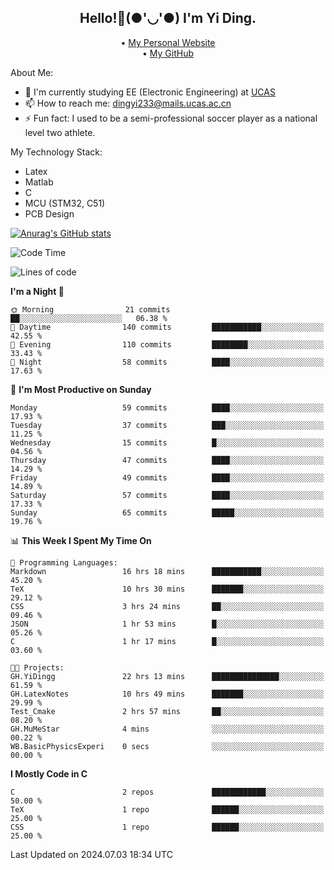 <h2 style="text-align:center;"> Hello!👋(●'◡'●) I'm Yi Ding.</h2>
<div style="text-align:center;">
  • <a href="https://yidingg.github.io/YiDingg">My Personal Website</a><br>
  • <a href="https://github.com/YiDingg">My GitHub</a>
</div>

About Me:
- 🔭 I'm currently studying EE (Electronic Engineering) at [UCAS](https://www.ucas.ac.cn/)
- 📫 How to reach me: dingyi233@mails.ucas.ac.cn
- ⚡ Fun fact: I used to be a semi-professional soccer player as a national level two athlete.

My Technology Stack:
- Latex
- Matlab
- C
- MCU (STM32, C51)
- PCB Design

[![Anurag's GitHub stats](https://github-readme-stats.vercel.app/api?username=YiDingg)](https://github.com/anuraghazra/github-readme-stats)

<!--START_SECTION:waka-->
![Code Time](http://img.shields.io/badge/Code%20Time-121%20hrs%2018%20mins-blue)

![Lines of code](https://img.shields.io/badge/From%20Hello%20World%20I%27ve%20Written-427.2%20thousand%20lines%20of%20code-blue)

**I'm a Night 🦉** 

```text
🌞 Morning                21 commits          ██░░░░░░░░░░░░░░░░░░░░░░░   06.38 % 
🌆 Daytime                140 commits         ███████████░░░░░░░░░░░░░░   42.55 % 
🌃 Evening                110 commits         ████████░░░░░░░░░░░░░░░░░   33.43 % 
🌙 Night                  58 commits          ████░░░░░░░░░░░░░░░░░░░░░   17.63 % 
```
📅 **I'm Most Productive on Sunday** 

```text
Monday                   59 commits          ████░░░░░░░░░░░░░░░░░░░░░   17.93 % 
Tuesday                  37 commits          ███░░░░░░░░░░░░░░░░░░░░░░   11.25 % 
Wednesday                15 commits          █░░░░░░░░░░░░░░░░░░░░░░░░   04.56 % 
Thursday                 47 commits          ████░░░░░░░░░░░░░░░░░░░░░   14.29 % 
Friday                   49 commits          ████░░░░░░░░░░░░░░░░░░░░░   14.89 % 
Saturday                 57 commits          ████░░░░░░░░░░░░░░░░░░░░░   17.33 % 
Sunday                   65 commits          █████░░░░░░░░░░░░░░░░░░░░   19.76 % 
```


📊 **This Week I Spent My Time On** 

```text
💬 Programming Languages: 
Markdown                 16 hrs 18 mins      ███████████░░░░░░░░░░░░░░   45.20 % 
TeX                      10 hrs 30 mins      ███████░░░░░░░░░░░░░░░░░░   29.12 % 
CSS                      3 hrs 24 mins       ██░░░░░░░░░░░░░░░░░░░░░░░   09.46 % 
JSON                     1 hr 53 mins        █░░░░░░░░░░░░░░░░░░░░░░░░   05.26 % 
C                        1 hr 17 mins        █░░░░░░░░░░░░░░░░░░░░░░░░   03.60 % 

🐱‍💻 Projects: 
GH.YiDingg               22 hrs 13 mins      ███████████████░░░░░░░░░░   61.59 % 
GH.LatexNotes            10 hrs 49 mins      ███████░░░░░░░░░░░░░░░░░░   29.99 % 
Test_Cmake               2 hrs 57 mins       ██░░░░░░░░░░░░░░░░░░░░░░░   08.20 % 
GH.MuMeStar              4 mins              ░░░░░░░░░░░░░░░░░░░░░░░░░   00.22 % 
WB.BasicPhysicsExperi    0 secs              ░░░░░░░░░░░░░░░░░░░░░░░░░   00.00 % 
```

**I Mostly Code in C** 

```text
C                        2 repos             ████████████░░░░░░░░░░░░░   50.00 % 
TeX                      1 repo              ██████░░░░░░░░░░░░░░░░░░░   25.00 % 
CSS                      1 repo              ██████░░░░░░░░░░░░░░░░░░░   25.00 % 
```




 Last Updated on 2024.07.03 18:34 UTC
<!--END_SECTION:waka-->
